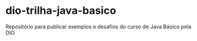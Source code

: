 # dio-trilha-java-basico
Repositório para publicar exemplos e desafios do curso de Java Básico pela DIO
